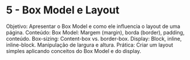 # 5 - Box Model e Layout

Objetivo: Apresentar o Box Model e como ele influencia o layout de uma página.
Conteúdo:
Box Model: Margem (margin), borda (border), padding, conteúdo.
Box-sizing: Content-box vs. border-box.
Display: Block, inline, inline-block.
Manipulação de largura e altura.
Prática: Criar um layout simples aplicando conceitos do Box Model e do display.